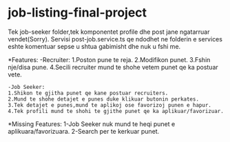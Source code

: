 # job-listing-final-project
Tek job-seeker folder,tek komponentet profile dhe post jane ngatarruar vendet(Sorry). Servisi post-job.service.ts qe ndodhet ne folderin e services eshte komentuar sepse u shtua gabimisht dhe nuk u fshi me.

*Features:
  -Recruiter:
    1.Poston pune te reja.
    2.Modifikon punet.
    3.Fshin nje/disa pune.
    4.Secili recruiter mund te shohe vetem punet qe ka postuar vete.
    
    -Job Seeker:
    1.Shikon te gjitha punet qe kane postuar recruiters.
    2.Mund te shohe detajet e punes duke klikuar butonin perkates.
    3.Tek detajet e punes,mund te aplikoj ose favorizoj punen e hapur.
    4.Tek profili mund te shohi te gjithe punet qe ka aplikuar/favorizuar.
    
*Missing Features:
1-Job Seeker nuk mund te heqi punet e aplikuara/favorizuara.
2-Search per te kerkuar punet.

